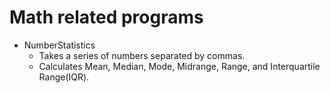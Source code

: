# Math related programs 
- NumberStatistics 
  - Takes a series of numbers separated by commas.
  - Calculates Mean, Median, Mode, Midrange, Range, and Interquartile Range(IQR).
